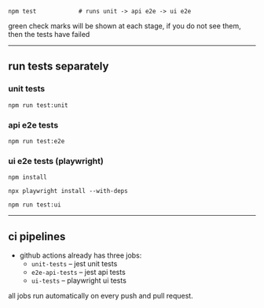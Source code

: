 ```
npm test            # runs unit -> api e2e -> ui e2e
```

green check marks will be shown at each stage, if you do not see them, then the tests have failed

---

## run tests separately

### unit tests
```
npm run test:unit
```

### api e2e tests
```
npm run test:e2e
```

### ui e2e tests (playwright)
```
npm install
```
```
npx playwright install --with-deps
``` 
```
npm run test:ui
```

---

## ci pipelines
* github actions already has three jobs:
    * `unit-tests` – jest unit tests
    * `e2e-api-tests` – jest api tests
    * `ui-tests` – playwright ui tests

all jobs run automatically on every push and pull request.
